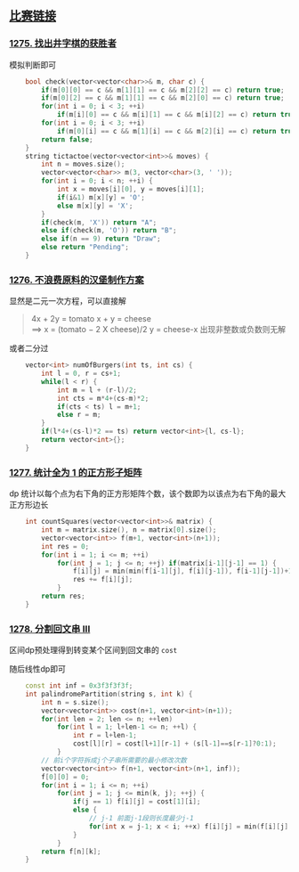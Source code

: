 ## [比赛链接](https://leetcode-cn.com/contest/weekly-contest-165/)


### [1275. 找出井字棋的获胜者](https://leetcode-cn.com/problems/find-winner-on-a-tic-tac-toe-game/)

模拟判断即可

```c++
    bool check(vector<vector<char>>& m, char c) {
        if(m[0][0] == c && m[1][1] == c && m[2][2] == c) return true;
        if(m[0][2] == c && m[1][1] == c && m[2][0] == c) return true;
        for(int i = 0; i < 3; ++i)
            if(m[i][0] == c && m[i][1] == c && m[i][2] == c) return true;
        for(int i = 0; i < 3; ++i)
            if(m[0][i] == c && m[1][i] == c && m[2][i] == c) return true;
        return false;
    }
    string tictactoe(vector<vector<int>>& moves) {
        int n = moves.size();
        vector<vector<char>> m(3, vector<char>(3, ' '));
        for(int i = 0; i < n; ++i) {
            int x = moves[i][0], y = moves[i][1];
            if(i&1) m[x][y] = 'O';
            else m[x][y] = 'X';
        }
        if(check(m, 'X')) return "A";
        else if(check(m, 'O')) return "B";
        else if(n == 9) return "Draw";
        else return "Pending";
    }
```


### [1276. 不浪费原料的汉堡制作方案](https://leetcode-cn.com/problems/number-of-burgers-with-no-waste-of-ingredients/)

显然是二元一次方程，可以直接解

> 4x + 2y = tomato
> x  + y  = cheese	
> ==> 
> x = (tomato − 2 X cheese)/2
> y = cheese-x
> 出现非整数或负数则无解

或者二分过

```c++
    vector<int> numOfBurgers(int ts, int cs) {
        int l = 0, r = cs+1;
        while(l < r) {
            int m = l + (r-l)/2;
            int cts = m*4+(cs-m)*2;
            if(cts < ts) l = m+1;
            else r = m;
        }
        if(l*4+(cs-l)*2 == ts) return vector<int>{l, cs-l};
        return vector<int>{};
    }
```

### [1277. 统计全为 1 的正方形子矩阵](https://leetcode-cn.com/problems/count-square-submatrices-with-all-ones/)

dp 统计以每个点为右下角的正方形矩阵个数，该个数即为以该点为右下角的最大正方形边长

```c++
    int countSquares(vector<vector<int>>& matrix) {
        int m = matrix.size(), n = matrix[0].size();
        vector<vector<int>> f(m+1, vector<int>(n+1));
        int res = 0;
        for(int i = 1; i <= m; ++i)
            for(int j = 1; j <= n; ++j) if(matrix[i-1][j-1] == 1) {
                f[i][j] = min(min(f[i-1][j], f[i][j-1]), f[i-1][j-1])+1;
                res += f[i][j];
            }
        return res;
    }
```

### [1278. 分割回文串 III](https://leetcode-cn.com/problems/palindrome-partitioning-iii/)

区间dp预处理得到转变某个区间到回文串的 `cost` 

随后线性dp即可

```c++
    const int inf = 0x3f3f3f3f;
    int palindromePartition(string s, int k) {
        int n = s.size();
        vector<vector<int>> cost(n+1, vector<int>(n+1));
        for(int len = 2; len <= n; ++len)
            for(int l = 1; l+len-1 <= n; ++l) {
                int r = l+len-1;
                cost[l][r] = cost[l+1][r-1] + (s[l-1]==s[r-1]?0:1);
            }
        // 前i个字符拆成j个子串所需要的最小修改次数
        vector<vector<int>> f(n+1, vector<int>(n+1, inf));
        f[0][0] = 0;
        for(int i = 1; i <= n; ++i)
            for(int j = 1; j <= min(k, j); ++j) {
                if(j == 1) f[i][j] = cost[1][i];
                else {
                    // j-1 前面j-1段则长度最少j-1
                    for(int x = j-1; x < i; ++x) f[i][j] = min(f[i][j], f[x][j-1]+cost[x+1][i]);
                }
            }
        return f[n][k];
    }
```
